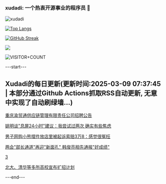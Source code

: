 ### xudadi: 一个热衷开源事业的程序员 👋

![xudadi](https://github-readme-stats-git-masterorgs-github-readme-stats-team.vercel.app/api?username=xudadi)

[![Top Langs](https://github-readme-stats.vercel.app/api/top-langs/?username=xudadi)](https://github.com/anuraghazra/github-readme-stats)

[![GitHub Streak](https://streak-stats.demolab.com?user=xudadi&locale=zh_Hans)](https://git.io/streak-stats)

![](https://raw.githubusercontent.com/xudadi/xudadi/main/assets/github-contribution-grid-snake.svg)

![VISITOR+COUNT](https://komarev.com/ghpvc/?username=xudadi&label=VISITOR+COUNT)


---start---

## Xudadi的每日更新(更新时间:2025-03-09 07:37:45 | 本部分通过Github Actions抓取RSS自动更新, 无意中实现了自动刷绿墙...)

[重庆渝贸通供应链管理有限责任公司招聘公告](https://www.gongkaoleida.com/article/2314030)

[姚明谈"息屏24小时"建议：我尝试过两次 确实有些焦虑](https://m.163.com/news/article/JQ4PQS0L0514R9P4.html)

[男子网购小熊摆件放店里被起诉索赔3万8：感觉很冤枉](https://m.163.com/news/article/JQ2O9SR00534P59R.html)

[两会"部长通道"再迎"新面孔" 韩俊亮相先通报"好成绩"](https://m.163.com/news/article/JQ4K0J2I051482MP.html)

[3](https://m.163.com/touch/news/sub/domestic)

[北大、清华等多所高校宣布扩招计划](https://m.163.com/news/article/JQ4JPRNH000189PS.html)

---end---
